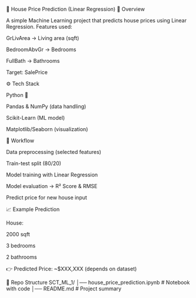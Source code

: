 🏡 House Price Prediction (Linear Regression)
📌 Overview

A simple Machine Learning project that predicts house prices using Linear Regression.
Features used:

GrLivArea → Living area (sqft)

BedroomAbvGr → Bedrooms

FullBath → Bathrooms

Target: SalePrice

⚙️ Tech Stack

  Python 🐍

  Pandas & NumPy (data handling)

  Scikit-Learn (ML model)

  Matplotlib/Seaborn (visualization)

🚀 Workflow

  Data preprocessing (selected features)

  Train-test split (80/20)

  Model training with Linear Regression

  Model evaluation → R² Score & RMSE

  Predict price for new house input

📈 Example Prediction

House:

2000 sqft

3 bedrooms

2 bathrooms

👉 Predicted Price: ~$XXX,XXX (depends on dataset)

📂 Repo Structure
SCT_ML_1/
│── house_price_prediction.ipynb   # Notebook with code
│── README.md                      # Project summary

